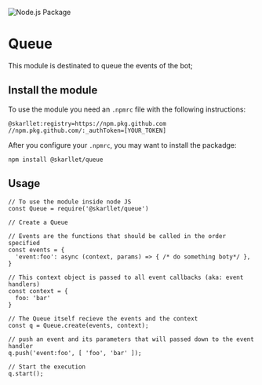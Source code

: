 ![Node.js Package](https://github.com/skarllet/queue/workflows/Node.js%20Package/badge.svg)

# Queue
This module is destinated to queue the events of the bot;

## Install the module
To use the module you need an ``` .npmrc ``` file with the following instructions:
```
@skarllet:registry=https://npm.pkg.github.com
//npm.pkg.github.com/:_authToken=[YOUR_TOKEN]
```

After you configure your ``` .npmrc ```, you may want to install the packadge:
```
npm install @skarllet/queue
```

## Usage
```
// To use the module inside node JS
const Queue = require('@skarllet/queue')

// Create a Queue

// Events are the functions that should be called in the order specified
const events = {
  'event:foo': async (context, params) => { /* do something boty*/ },
}

// This context object is passed to all event callbacks (aka: event handlers)
const context = {
  foo: 'bar'
}

// The Queue itself recieve the events and the context
const q = Queue.create(events, context);

// push an event and its parameters that will passed down to the event handler
q.push('event:foo', [ 'foo', 'bar' ]);

// Start the execution
q.start();
```
